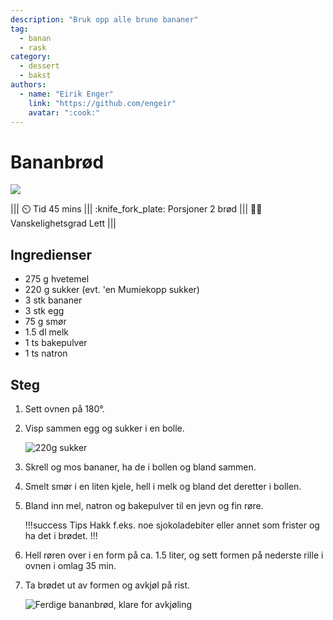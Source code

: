 ```yaml
---
description: "Bruk opp alle brune bananer"
tag:
  - banan
  - rask
category:
  - dessert
  - bakst
authors:
  - name: "Eirik Enger"
    link: "https://github.com/engeir"
    avatar: ":cook:"
---
```


# Bananbrød

![](/static/bananbrod/bananbrod-banner.webp)

||| :timer_clock: Tid
45 mins
||| :knife_fork_plate: Porsjoner
2 brød
||| :cook: Vanskelighetsgrad
Lett
|||

## Ingredienser

- 275 g hvetemel
- 220 g sukker (evt. \'en Mumiekopp sukker)
- 3 stk bananer
- 3 stk egg
- 75 g smør
- 1.5 dl melk
- 1 ts bakepulver
- 1 ts natron

## Steg

1. Sett ovnen på 180°.
2. Visp sammen egg og sukker i en bolle.

   ![220g sukker](/static/bananbrod/bananbrod-sukker.webp)

3. Skrell og mos bananer, ha de i bollen og bland sammen.
4. Smelt smør i en liten kjele, hell i melk og bland det deretter i bollen.
5. Bland inn mel, natron og bakepulver til en jevn og fin røre.

   !!!success Tips
   Hakk f.eks. noe sjokoladebiter eller annet som frister og ha det i brødet.
   !!!

6. Hell røren over i en form på ca. 1.5 liter, og sett formen på nederste rille i ovnen i omlag 35 min.
7. Ta brødet ut av formen og avkjøl på rist.

   ![Ferdige bananbrød, klare for avkjøling](/static/bananbrod/bananbrod-ovn.webp)
